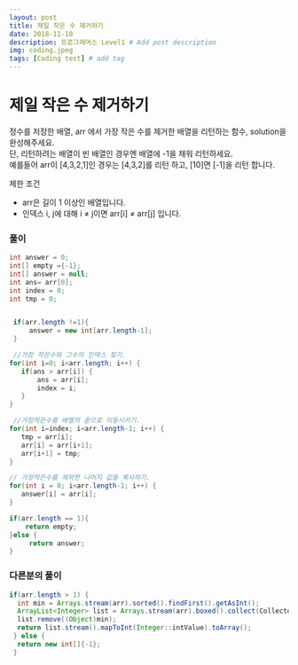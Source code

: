```yaml
---
layout: post
title: 제일 작은 수 제거하기
date: 2018-11-10
description: 프로그래머스 Level1 # Add post description
img: coding.jpeg
tags: [Coding test] # add tag
---
```


# 제일 작은 수 제거하기
정수를 저장한 배열, arr 에서 가장 작은 수를 제거한 배열을 리턴하는 함수, solution을 완성해주세요.  
단, 리턴하려는 배열이 빈 배열인 경우엔 배열에 -1을 채워 리턴하세요.  
예를들어 arr이 [4,3,2,1]인 경우는 [4,3,2]를 리턴 하고, [10]면 [-1]을 리턴 합니다.

제한 조건
- arr은 길이 1 이상인 배열입니다.
- 인덱스 i, j에 대해 i ≠ j이면 arr[i] ≠ arr[j] 입니다.

### 풀이

~~~java
int answer = 0;
int[] empty ={-1};
int[] answer = null;
int ans= arr[0];
int index = 0;
int tmp = 0;


 if(arr.length !=1){
     answer = new int[arr.length-1];
 }

 //가장 작은수와 그수의 인덱스 찾기.
for(int i=0; i<arr.length; i++) {
   if(ans > arr[i]) {
       ans = arr[i];
       index = i;
   }
}

 //가장작은수를 배열의 끝으로 이동시키기.
for(int i=index; i<arr.length-1; i++) {
   tmp = arr[i];
   arr[i] = arr[i+1];
   arr[i+1] = tmp;
}

// 가장작은수를 제외한 나머지 값을 복사하기.
for(int i = 0; i<arr.length-1; i++) {
   answer[i] = arr[i];
}

if(arr.length == 1){
    return empty;
}else {
     return answer;
}
~~~
### 다른분의 풀이
~~~java
if(arr.length > 1) {
  int min = Arrays.stream(arr).sorted().findFirst().getAsInt();
  ArrayList<Integer> list = Arrays.stream(arr).boxed().collect(Collectors.toCollection(ArrayList::new));
  list.remove((Object)min);
  return list.stream().mapToInt(Integer::intValue).toArray();
 } else {
  return new int[]{-1};
 }
~~~
